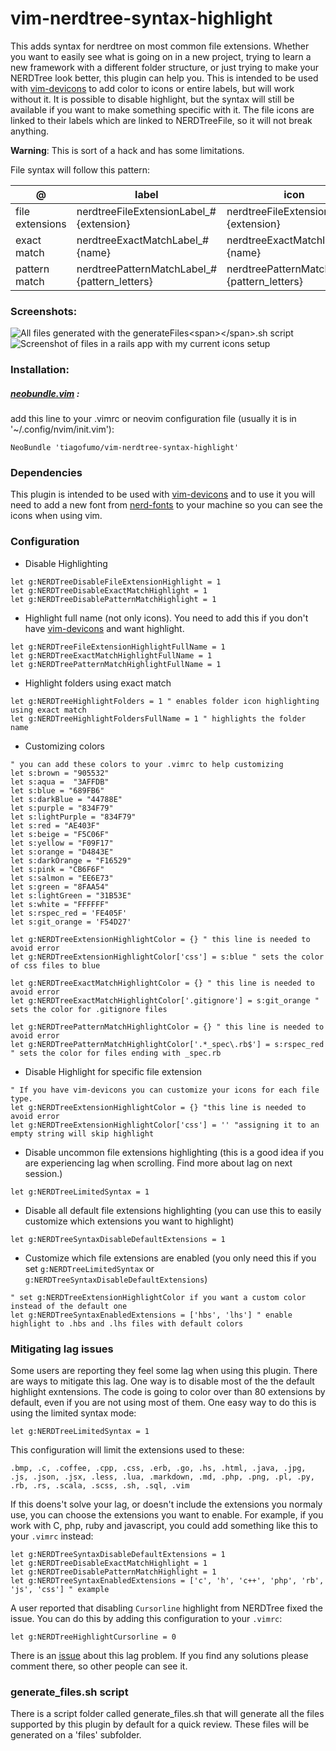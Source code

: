 # vim-nerdtree-syntax-highlight
This adds syntax for nerdtree on most common file extensions. Whether you want to easily see what is going on in a new project, trying to learn a new framework with a different folder structure, or just trying to make your NERDTree look better, this plugin can help you. This is intended to be used with [vim-devicons](https://github.com/ryanoasis/vim-devicons) to add color to icons or entire labels, but will work without it. It is possible to disable highlight, but the syntax will still be available if you want to make something specific with it. The file icons are linked to their labels which are linked to NERDTreeFile, so it will not break anything.

**Warning**: This is sort of a hack and has some limitations.

File syntax will follow this pattern:

| @ | label  | icon |
|---| --- | --- |
|file extensions|nerdtreeFileExtensionLabel_#{extension}|nerdtreeFileExtensionIcon_#{extension}|
|exact match|nerdtreeExactMatchLabel_#{name}|nerdtreeExactMatchIcon_#{name} |
|pattern match |nerdtreePatternMatchLabel_#{pattern_letters}|nerdtreePatternMatchIcon_#{pattern_letters}|

### Screenshots:
![](/screenshots/allfiles.png "All files generated with the generateFiles<span></span>.sh script")
![](/screenshots/railsapp.png "Screenshot of files in a rails app with my current icons setup")

### Installation:
##### [neobundle.vim](https://github.com/Shougo/neobundle.vim) :
add this line to your .vimrc or neovim configuration file (usually it is in '~/.config/nvim/init.vim'):
```vim
NeoBundle 'tiagofumo/vim-nerdtree-syntax-highlight'
```
### Dependencies
This plugin is intended to be used with [vim-devicons](https://github.com/ryanoasis/vim-devicons) and to use it you will need to add a new font from [nerd-fonts](https://github.com/ryanoasis/nerd-fonts) to your machine so you can see the icons when using vim.
### Configuration
* Disable Highlighting
```vim
let g:NERDTreeDisableFileExtensionHighlight = 1
let g:NERDTreeDisableExactMatchHighlight = 1
let g:NERDTreeDisablePatternMatchHighlight = 1
```
* Highlight full name (not only icons). You need to add this if you don't have [vim-devicons](https://github.com/ryanoasis/vim-devicons) and want highlight.
```vim
let g:NERDTreeFileExtensionHighlightFullName = 1
let g:NERDTreeExactMatchHighlightFullName = 1
let g:NERDTreePatternMatchHighlightFullName = 1
```
* Highlight folders using exact match
```vim
let g:NERDTreeHighlightFolders = 1 " enables folder icon highlighting using exact match
let g:NERDTreeHighlightFoldersFullName = 1 " highlights the folder name
```
* Customizing colors
```vim
" you can add these colors to your .vimrc to help customizing
let s:brown = "905532"
let s:aqua =  "3AFFDB"
let s:blue = "689FB6"
let s:darkBlue = "44788E"
let s:purple = "834F79"
let s:lightPurple = "834F79"
let s:red = "AE403F"
let s:beige = "F5C06F"
let s:yellow = "F09F17"
let s:orange = "D4843E"
let s:darkOrange = "F16529"
let s:pink = "CB6F6F"
let s:salmon = "EE6E73"
let s:green = "8FAA54"
let s:lightGreen = "31B53E"
let s:white = "FFFFFF"
let s:rspec_red = 'FE405F'
let s:git_orange = 'F54D27'

let g:NERDTreeExtensionHighlightColor = {} " this line is needed to avoid error
let g:NERDTreeExtensionHighlightColor['css'] = s:blue " sets the color of css files to blue

let g:NERDTreeExactMatchHighlightColor = {} " this line is needed to avoid error
let g:NERDTreeExactMatchHighlightColor['.gitignore'] = s:git_orange " sets the color for .gitignore files

let g:NERDTreePatternMatchHighlightColor = {} " this line is needed to avoid error
let g:NERDTreePatternMatchHighlightColor['.*_spec\.rb$'] = s:rspec_red " sets the color for files ending with _spec.rb
```
* Disable Highlight for specific file extension
```vim
" If you have vim-devicons you can customize your icons for each file type.
let g:NERDTreeExtensionHighlightColor = {} "this line is needed to avoid error
let g:NERDTreeExtensionHighlightColor['css'] = '' "assigning it to an empty string will skip highlight
```
* Disable uncommon file extensions highlighting (this is a good idea if you are experiencing lag when scrolling. Find more about lag on next session.)
```vim
let g:NERDTreeLimitedSyntax = 1
```
* Disable all default file extensions highlighting (you can use this to easily customize which extensions you want to highlight)
```vim
let g:NERDTreeSyntaxDisableDefaultExtensions = 1
```
* Customize which file extensions are enabled (you only need this if you set `g:NERDTreeLimitedSyntax` or `g:NERDTreeSyntaxDisableDefaultExtensions`)
```vim
" set g:NERDTreeExtensionHighlightColor if you want a custom color instead of the default one
let g:NERDTreeSyntaxEnabledExtensions = ['hbs', 'lhs'] " enable highlight to .hbs and .lhs files with default colors
```
### Mitigating lag issues
Some users are reporting they feel some lag when using this plugin. There are ways to mitigate this lag. One way is to disable most of the the default highlight exntensions. The code is going to color over than 80 extensions by default, even if you are not using most of them. One easy way to do this is using the limited syntax mode:
```vim
let g:NERDTreeLimitedSyntax = 1
```
This configuration will limit the extensions used to these:
```
.bmp, .c, .coffee, .cpp, .css, .erb, .go, .hs, .html, .java, .jpg, .js, .json, .jsx, .less, .lua, .markdown, .md, .php, .png, .pl, .py, .rb, .rs, .scala, .scss, .sh, .sql, .vim
```
If this doens't solve your lag, or doesn't include the extensions you normaly use, you can choose the extensions you want to enable. For example, if you work with C, php, ruby and javascript, you could add something like this to your `.vimrc` instead:
```vim
let g:NERDTreeSyntaxDisableDefaultExtensions = 1
let g:NERDTreeDisableExactMatchHighlight = 1
let g:NERDTreeDisablePatternMatchHighlight = 1
let g:NERDTreeSyntaxEnabledExtensions = ['c', 'h', 'c++', 'php', 'rb', 'js', 'css'] " example
```
A user reported that disabling `Cursorline` highlight from NERDTree fixed the issue. You can do this by adding this configuration to your `.vimrc`:
```vim
let g:NERDTreeHighlightCursorline = 0
```
There is an [issue](https://github.com/tiagofumo/vim-nerdtree-syntax-highlight/issues/6) about this lag problem. If you find any solutions please comment there, so other people can see it.
### generate_files.sh script
There is a script folder called generate_files.sh that will generate all the files supported by this plugin by default for a quick review. These files will be generated on a 'files' subfolder.
